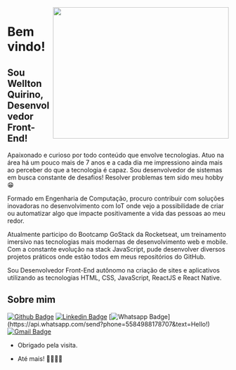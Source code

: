 <img align="right" width="400" height="300" src="https://user-images.githubusercontent.com/12499627/109495092-8c5f1e80-7a6d-11eb-9bde-851e93f30f3b.gif">

# Bem vindo!
 
## Sou Wellton Quirino, Desenvolvedor Front-End!
 
Apaixonado e curioso por todo conteúdo que envolve tecnologias. Atuo na área há um pouco mais de 7 anos e a cada dia me impressiono ainda mais ao perceber do que a tecnologia é capaz. Sou desenvolvedor de sistemas em busca constante de desafios! Resolver problemas tem sido meu hobby 😁

Formado em Engenharia de Computação, procuro contribuir com soluções inovadoras no desenvolvimento com IoT onde vejo a possibilidade de criar ou automatizar algo que impacte positivamente a vida das pessoas ao meu redor.

Atualmente participo do Bootcamp GoStack da Rocketseat, um treinamento imersivo nas tecnologias mais modernas de desenvolvimento web e mobile. Com a constante evolução na stack JavaScript, pude desenvolver diversos projetos práticos onde estão todos em meus repositórios do GitHub.

Sou Desenvolvedor Front-End autônomo na criação de sites e aplicativos utilizando as tecnologias HTML, CSS, JavaScript, ReactJS e React Native.
 
 
## Sobre mim 
[![Github Badge](https://img.shields.io/badge/-Github-000?style=flat-square&logo=Github&logoColor=white&link=https://github.com/WelltonQ)](https://github.com/WelltonQ)
[![Linkedin Badge](https://img.shields.io/badge/-LinkedIn-blue?style=flat-square&logo=Linkedin&logoColor=white&link=https://www.linkedin.com/in/welltonquirino95/)](https://www.linkedin.com/in/welltonquirino95/)
[![Whatsapp Badge](https://img.shields.io/badge/-Whatsapp-4CA143?style=flat-square&labelColor=4CA143&logo=whatsapp&logoColor=white&link=https://api.whatsapp.com/send?phone=5584988178707&text=Hello!)](https://api.whatsapp.com/send?phone=5584988178707&text=Hello!)
[![Gmail Badge](https://img.shields.io/badge/-Gmail-c14438?style=flat-square&logo=Gmail&logoColor=white&link=mailto:welltonquirino@gmail.com)](mailto:welltonquirino@gmail.com)
 
- Obrigado pela visita. 
 
- Até mais! 🙋‍♂️👨‍💻
